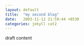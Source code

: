 ```yaml
---
layout: default
title:  "my second blog"
date:   2003-11-12 21:59:44 +0530
categories: jekyll cat2
---
```


draft content